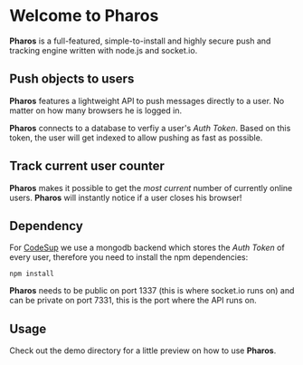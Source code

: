# Welcome to Pharos #

**Pharos** is a full-featured, simple-to-install and highly secure push and tracking engine written with node.js and socket.io. 

## Push objects to users ##

**Pharos** features a lightweight API to push messages directly to a user. No matter on how many browsers he is logged in.

**Pharos** connects to a database to verfiy a user's *Auth Token*. Based on this token, the user will get indexed to allow pushing as fast as possible.

## Track current user counter ##

**Pharos** makes it possible to get the *most current* number of currently online users. **Pharos** will instantly notice if a user closes his browser!

## Dependency ##

For [CodeSup](http://codesup.com "CodeSup") we use a mongodb backend which stores the *Auth Token* of every user, therefore you need to install the npm dependencies:

    npm install

**Pharos** needs to be public on port 1337 (this is where socket.io runs on) and can be private on port 7331, this is the port where the API runs on.

## Usage ##

Check out the demo directory for a little preview on how to use **Pharos**.
